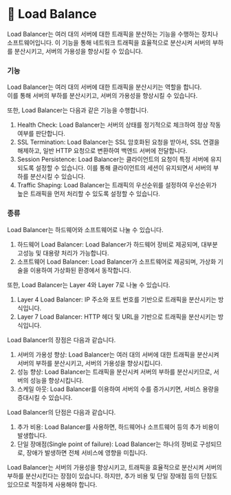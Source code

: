 # 🔀 Load Balance

Load Balancer는 여러 대의 서버에 대한 트래픽을 분산하는 기능을 수행하는 장치나 소프트웨어입니다. 이 기능을 통해 네트워크 트래픽을 효율적으로 분산시켜 서버의 부하를 분산시키고, 서버의 가용성을 향상시킬 수 있습니다.

### 기능

Load Balancer는 여러 대의 서버에 대한 트래픽을 분산시키는 역할을 합니다. \
이를 통해 서버의 부하를 분산시키고, 서버의 가용성을 향상시킬 수 있습니다.

또한, Load Balancer는 다음과 같은 기능을 수행합니다.

1. Health Check: Load Balancer는 서버의 상태를 정기적으로 체크하여 정상 작동 여부를 판단합니다.
2. SSL Termination: Load Balancer는 SSL 암호화된 요청을 받아서, SSL 연결을 해제하고, 일반 HTTP 요청으로 변환하여 백엔드 서버에 전달합니다.
3. Session Persistence: Load Balancer는 클라이언트의 요청이 특정 서버에 유지되도록 설정할 수 있습니다. 이를 통해 클라이언트의 세션이 유지되면서 서버의 부하를 분산시킬 수 있습니다.
4. Traffic Shaping: Load Balancer는 트래픽의 우선순위를 설정하여 우선순위가 높은 트래픽을 먼저 처리할 수 있도록 설정할 수 있습니다.

### 종류

Load Balancer는 하드웨어와 소프트웨어로 나눌 수 있습니다.

1. 하드웨어 Load Balancer: Load Balancer가 하드웨어 장비로 제공되며, 대부분 고성능 및 대용량 처리가 가능합니다.
2. 소프트웨어 Load Balancer: Load Balancer가 소프트웨어로 제공되며, 가상화 기술을 이용하여 가상화된 환경에서 동작합니다.

또한, Load Balancer는 Layer 4와 Layer 7로 나눌 수 있습니다.

1. Layer 4 Load Balancer: IP 주소와 포트 번호를 기반으로 트래픽을 분산시키는 방식입니다.
2. Layer 7 Load Balancer: HTTP 헤더 및 URL을 기반으로 트래픽을 분산시키는 방식입니다.

Load Balancer의 장점은 다음과 같습니다.

1. 서버의 가용성 향상: Load Balancer는 여러 대의 서버에 대한 트래픽을 분산시켜 서버의 부하를 분산시키고, 서버의 가용성을 향상시킵니다.
2. 성능 향상: Load Balancer는 트래픽을 분산시켜 서버의 부하를 분산시키므로, 서버의 성능을 향상시킵니다.
3. 스케일 아웃: Load Balancer를 이용하여 서버의 수를 증가시키면, 서비스 용량을 증대시킬 수 있습니다.

Load Balancer의 단점은 다음과 같습니다.

1. 추가 비용: Load Balancer를 사용하면, 하드웨어나 소프트웨어 등의 추가 비용이 발생합니다.
2. 단일 장애점(Single point of failure): Load Balancer는 하나의 장비로 구성되므로, 장애가 발생하면 전체 서비스에 영향을 미칩니다.

Load Balancer는 서버의 가용성을 향상시키고, 트래픽을 효율적으로 분산시켜 서버의 부하를 분산시킨다는 장점이 있습니다. 하지만, 추가 비용 및 단일 장애점 등의 단점도 있으므로 적절하게 사용해야 합니다.
